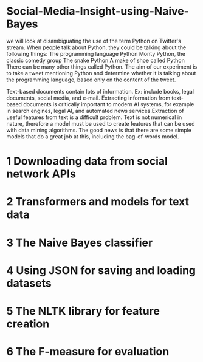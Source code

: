 # Social-Media-Insight-using-Naive-Bayes
 we will look at disambiguating the use of the term Python on Twitter's stream. When people talk about Python, they could be talking about the following things: The programming language Python Monty Python, the classic comedy group The snake Python A make of shoe called Python There can be many other things called Python. The aim of our experiment is to take a tweet mentioning Python and determine whether it is talking about the programming language, based only on the content of the tweet.

 Text-based documents contain lots of information. Ex: include books, legal documents, social media, and e-mail. Extracting information from text-based documents is critically important to modern AI systems, for example in search engines, legal AI, and automated news services.Extraction of useful features from text is a difficult problem. Text is not numerical in nature, therefore a model must be used to create features that can be used with data mining algorithms. The good news is that there are some simple models that do a great job at this, including the bag-of-words model.

# 1 Downloading data from social network APIs
# 2 Transformers and models for text data
# 3 The Naive Bayes classifier
# 4 Using JSON for saving and loading datasets
# 5 The NLTK library for feature creation
# 6 The F-measure for evaluation
